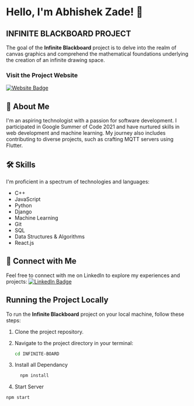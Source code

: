 # Hello, I'm Abhishek Zade! 👋

## INFINITE BLACKBOARD PROJECT

The goal of the **Infinite Blackboard** project is to delve into the realm of canvas graphics and comprehend the mathematical foundations underlying the creation of an infinite drawing space.

### Visit the Project Website
[![Website Badge](https://img.shields.io/badge/Website-Explore-blue?style=for-the-badge&logo=medium&logoColor=white)](https://zadeabhishek.github.io/infiboard/)

## 🚀 About Me
I'm an aspiring technologist with a passion for software development. I participated in Google Summer of Code 2021 and have nurtured skills in web development and machine learning. My journey also includes contributing to diverse projects, such as crafting MQTT servers using Flutter.

## 🛠 Skills
I'm proficient in a spectrum of technologies and languages:

- C++
- JavaScript
- Python
- Django
- Machine Learning
- Git
- SQL
- Data Structures & Algorithms
- React.js

## 🔗 Connect with Me
Feel free to connect with me on LinkedIn to explore my experiences and projects:
[![LinkedIn Badge](https://img.shields.io/badge/linkedin-Connect-blue?style=for-the-badge&logo=linkedin&logoColor=white)](https://www.linkedin.com/in/arzade/)

## Running the Project Locally

To run the **Infinite Blackboard** project on your local machine, follow these steps:

1. Clone the project repository.
2. Navigate to the project directory in your terminal:
   ```bash
   cd INFINITE-BOARD
   ```
3. Install all Dependancy
   ```bash
     npm install

   ```

4.  Start Server
   ```bash
   npm start

   ```  